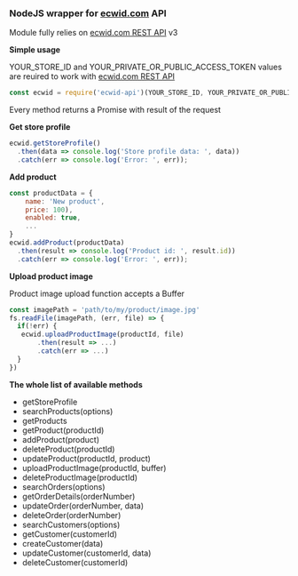 ### NodeJS wrapper for [ecwid.com](https://www.ecwid.com/) API

Module fully relies on [ecwid.com REST API](https://developers.ecwid.com/api-documentation) v3

**Simple usage**


YOUR_STORE_ID and YOUR_PRIVATE_OR_PUBLIC_ACCESS_TOKEN values are reuired to work with 
[ecwid.com REST API](https://developers.ecwid.com/api-documentation)

```javascript
const ecwid = require('ecwid-api')(YOUR_STORE_ID, YOUR_PRIVATE_OR_PUBLIC_ACCESS_TOKEN);
```

Every method returns a Promise with result of the request

**Get store profile**
```javascript
ecwid.getStoreProfile()
  .then(data => console.log('Store profile data: ', data))
  .catch(err => console.log('Error: ', err));
```

**Add product**
```javascript
const productData = {
    name: 'New product',
    price: 100),
    enabled: true,
    ...
}
ecwid.addProduct(productData)
  .then(result => console.log('Product id: ', result.id))
  .catch(err => console.log('Error: ', err));
```

**Upload product image**

Product image upload function accepts a Buffer 
```javascript
const imagePath = 'path/to/my/product/image.jpg'
fs.readFile(imagePath, (err, file) => {
  if(!err) {
   ecwid.uploadProductImage(productId, file)
       .then(result => ...)
       .catch(err => ...) 
  }
})
```

**The whole list of available methods**

* getStoreProfile
* searchProducts(options)
* getProducts
* getProduct(productId)
* addProduct(product)
* deleteProduct(productId)
* updateProduct(productId, product)
* uploadProductImage(productId, buffer)
* deleteProductImage(productId)
* searchOrders(options)
* getOrderDetails(orderNumber)
* updateOrder(orderNumber, data)
* deleteOrder(orderNumber)
* searchCustomers(options)
* getCustomer(customerId)
* createCustomer(data)
* updateCustomer(customerId, data)
* deleteCustomer(customerId)